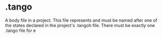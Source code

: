 # .tango
A body file in a project. This file represents and must be named after one of the states declared in the project's .tangoh file. There must be exactly one .tango file for e
<!--stackedit_data:
eyJoaXN0b3J5IjpbMTcyODE0NzU0Nl19
-->
